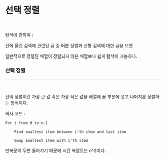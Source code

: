 <h1>선택 정렬</h1>
<br>

탐색에 관하여 :

전에 올린 검색에 관련된 글 중 버븥 정렬과 선형 검색에 대한 글을 보면

일반적으로 정렬된 배열이 정렬되지 않은 배열보다 쉽게 탐색이 가능하다.

<h3>선택 정렬</h3>
<hr><br>

선택 정렬이란 가장 큰 값 혹은 가장 작은 값을 배열에 끝 부분에 넣고 나머지를 정렬하는 방식이다.

의사 코드 :

    For i from 0 to n–1

        Find smallest item between i'th item and last item

        Swap smallest item with i'th item

반복문이 두번 돌아가기 때문에 시간 복잡도는 n^2이다.
